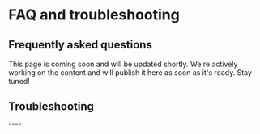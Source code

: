# FAQ and troubleshooting

## Frequently asked questions

This page is coming soon and will be updated shortly. We're actively working on the content and will publish it here as soon as it's ready. Stay tuned!

## Troubleshooting

""""